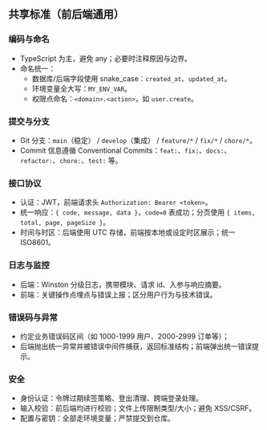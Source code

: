 ## 共享标准（前后端通用）

### 编码与命名

- TypeScript 为主，避免 any；必要时注释原因与边界。
- 命名统一：
  - 数据库/后端字段使用 snake_case：`created_at`、`updated_at`。
  - 环境变量全大写：`MY_ENV_VAR`。
  - 权限点命名：`<domain>.<action>`，如 `user.create`。

### 提交与分支

- Git 分支：`main`（稳定） / `develop`（集成） / `feature/*` / `fix/*` / `chore/*`。
- Commit 信息遵循 Conventional Commits：`feat:`、`fix:`、`docs:`、`refactor:`、`chore:`、`test:` 等。

### 接口协议

- 认证：JWT，前端请求头 `Authorization: Bearer <token>`。
- 统一响应：`{ code, message, data }`，`code=0` 表成功；分页使用 `{ items, total, page, pageSize }`。
- 时间与时区：后端使用 UTC 存储，前端按本地或设定时区展示；统一 ISO8601。

### 日志与监控

- 后端：Winston 分级日志，携带模块、请求 id、入参与响应摘要。
- 前端：关键操作点埋点与错误上报；区分用户行为与技术错误。

### 错误码与异常

- 约定业务错误码区间（如 1000-1999 用户、2000-2999 订单等）；
- 后端抛出统一异常并被错误中间件捕获，返回标准结构；前端弹出统一错误提示。

### 安全

- 身份认证：令牌过期续签策略、登出清理、跨端登录处理。
- 输入校验：前后端均进行校验；文件上传限制类型/大小；避免 XSS/CSRF。
- 配置与密钥：全部走环境变量；严禁提交到仓库。



